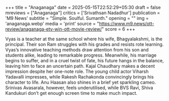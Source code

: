+++
title = "Anaganaga"
date = 2025-05-15T22:52:29+05:30
draft = false
mreviews = ["Anaganaga"]
critics = ['Srivathsan Nadadhur']
publication = 'M9 News'
subtitle = "Simple. Soulful. Sumanth."
opening = ""
img = 'anaganaga.webp'
media = 'print'
source = "https://www.m9.news/ott-review/anaganaga-etv-win-ott-movie-review/"
score = 6
+++

Vyas is a teacher at the same school where his wife, Bhagyalakshmi, is the principal. Their son Ram struggles with his grades and resists rote learning. Vyas’s innovative teaching methods draw attention from his son and students alike, leading to remarkable progress. Meanwhile, his marriage begins to suffer, and in a cruel twist of fate, his future hangs in the balance, leaving him to face an uncertain path. Kajal Chaudhary makes a decent impression despite her one-note role. The young child actor Viharsh Yadavalli impresses, while Rakesh Rachakonda convincingly brings his character to life. Anu Haasan also shines in a brief yet sparkling cameo. Srinivas Avasarala, however, feels underutilised, while BVS Ravi, Shiva Kandukuri don’t get enough screen time to make much impact.
